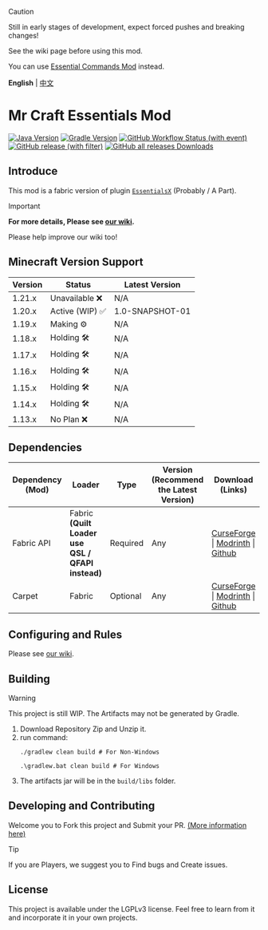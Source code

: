 > [!CAUTION]
> Still in early stages of development, expect forced pushes and breaking changes! 
> 
> See the wiki page before using this mod.
> 
> You can use [Essential Commands Mod](https://github.com/John-Paul-R/Essential-Commands) instead.

**English** | [中文](./readme_cn.md)

# Mr Craft Essentials Mod

[![Java Version](https://img.shields.io/badge/jdk-17.0.9+-brighgreen.svg?colorB=469C00&logo=java)](https://adoptium.net/temurin/releases/?version=17)
[![Gradle Version](https://img.shields.io/badge/Gradle-8.3-brightgreen.svg?colorB=469C00&logo=gradle)](https://docs.gradle.org/8.3/release-notes.html)
[![GitHub Workflow Status (with event)](https://img.shields.io/github/actions/workflow/status/MrCraftTeamMC/MrCraft-Essentials/build.yml)](./.github/workflows/build.yml)
[![GitHub release (with filter)](https://img.shields.io/github/v/release/MrCraftTeamMC/MrCraft-Essentials)](https://github.com/MrCraftTeamMC/MrCraft-Essentials/releases)
[![GitHub all releases Downloads](https://img.shields.io/github/downloads/MrCraftTeamMC/MrCraft-Essentials/total)](https://github.com/MrCraftTeamMC/MrCraft-Essentials/releases)

## Introduce

This mod is a fabric version of plugin [`EssentialsX`](https://github.com/EssentialsX/Essentials) (Probably / A Part).

> [!IMPORTANT]
> **For more details, Please see [our wiki](https://github.com/MrCraftTeamMC/MrCraft-Essentials/wiki/).**

Please help improve our wiki too!

## Minecraft Version Support

| Version | Status         | Latest Version  |
|---------|----------------|-----------------|
| 1.21.x  | Unavailable ❌  | N/A             |
| 1.20.x  | Active (WIP) ✅ | 1.0-SNAPSHOT-01 |
| 1.19.x  | Making ⚙️      | N/A             |
| 1.18.x  | Holding 🛠️    | N/A             |
| 1.17.x  | Holding 🛠️    | N/A             |
| 1.16.x  | Holding 🛠️    | N/A             |
| 1.15.x  | Holding 🛠️    | N/A             |
| 1.14.x  | Holding 🛠️    | N/A             |
| 1.13.x  | No Plan ❌      | N/A             |

## Dependencies

| Dependency (Mod) | Loader                                            | Type     | Version (Recommend the Latest Version) | Download (Links)                                                                                                                                                                                   |
|------------------|---------------------------------------------------|----------|----------------------------------------|----------------------------------------------------------------------------------------------------------------------------------------------------------------------------------------------------|
| Fabric API       | Fabric **(Quilt Loader use QSL / QFAPI instead)** | Required | Any                                    | [CurseForge](https://www.curseforge.com/minecraft/mc-mods/fabric-api) &#124; [Modrinth](https://modrinth.com/mod/fabric-api) &#124; [Github](https://github.com/FabricMC/fabric)                   |
| Carpet           | Fabric                                            | Optional | Any                                    | [CurseForge](https://www.curseforge.com/minecraft/mc-mods/carpet) &#124; [Modrinth](https://www.curseforge.com/minecraft/mc-mods/carpet) &#124; [Github](https://github.com/gnembon/fabric-carpet) |

## Configuring and Rules

Please see [our wiki](https://github.com/MrCraftTeamMC/MrCraft-Essentials/wiki/).

## Building

> [!WARNING]
> This project is still WIP. The Artifacts may not be generated by Gradle.

1. Download Repository Zip and Unzip it.
2. run command:
    ```shell
    ./gradlew clean build # For Non-Windows
    
    .\gradlew.bat clean build # For Windows
    ```
3. The artifacts jar will be in the `build/libs` folder.

## Developing and Contributing

Welcome you to Fork this project and Submit your PR. [(More information here)](https://github.com/MrCraftTeamMC/MrCraft-Essentials/wiki/)

> [!TIP]
> If you are Players, we suggest you to Find bugs and Create issues.

## License

This project is available under the LGPLv3 license. Feel free to learn from it and incorporate it in your own projects.

